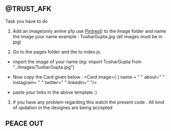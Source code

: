## @TRUST_AFK

Task you have to do

1. Add an image(only anime pfp use [Pintrest](https://in.pinterest.com/)) to the Image folder and name the image your name 
  example : TusharGupta.jpg (all images must be in jpg)


2. Go to the pages folder and the to index.js. 
  
- import the image of your name (eg: import TusharGupta from "../Images/TusharGupta.jpg")
  
- Now copy the Card given below : <Card image={   } name = " " about=" " instagram= "  "  twitter="  " linkedin="  "/>
   
- paste your links in the above template :) 


3. if you have any problem regarding this watch the present code . All kind of updation in the designes are being accepted

## PEACE OUT

